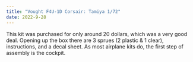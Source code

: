 ```yaml
---
title: "Vought F4U-1D Corsair: Tamiya 1/72"
date: 2022-9-28
---
```


<p>This kit was purchased for only around 20 dollars, which was a very good deal. Opening up the box there are 3 sprues (2 plastic & 1 clear), instructions, and a decal sheet. As most airplane kits do, the first step of assembly is the cockpit.<p>
